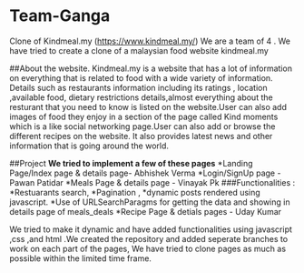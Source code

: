 # Team-Ganga
Clone of Kindmeal.my (https://www.kindmeal.my/)
We are a team of 4 . We have tried to create a clone of a malaysian food website kindmeal.my

##About the website.
Kindmeal.my is a website that has a lot of information on everything that is related to food with a wide variety of information. Details such as restaurants information including its ratings , location ,available food, dietary restrictions details,almost everything about the resturant that you need to know is listed on the website.User can also add images of food they enjoy in a section of the page called Kind moments which is a like social networking page.User can also add or browse the different recipes on the website. It also provides latest news and other information that is going around the world.

##Project
**We tried to implement a few of these pages**
*Landing Page/Index page & details page- Abhishek Verma
*Login/SignUp page - Pawan Patidar
*Meals Page & details page - Vinayak Pk
###Functionalities :
*Restuarants search,
*Pagination ,
*dynamic posts rendered using javascript.
*Use of URLSearchParagms for getting the data and showing in details page of meals_deals
*Recipe Page & detials pages - Uday Kumar

We tried to make it dynamic and have added functionalities using javascript ,css ,and html .We created the repository and added seperate branches to work on each part of the pages, We have tried to clone pages as much as possible within the limited time frame.
